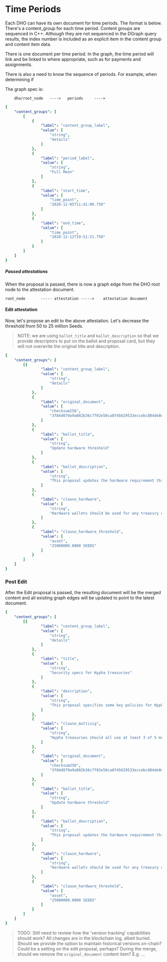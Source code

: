 # Time Periods

Each DHO can have its own document for time periods. The format is below. There's a content_group for each time period. Content groups are sequenced in C++. Although they are not sequenced in the DGraph query results, the index number is included as an explicit item in the content group and content item data.

There is one document per time period.  In the graph, the time period will link and be linked to where appropriate, such as for payments and assignments.

There is also a need to know the sequence of periods. For example, when determining if 


The graph spec is:
```
    dho/root_node   ---->   periods     ---->
```

``` yaml
{
    "content_groups": [
        [
            {
                "label": "content_group_label",
                "value": [
                    "string",
                    "details"
                ]
            },
            {
                "label": "period_label",
                "value": [
                    "string",
                    "Full Moon"
                ]
            },
            {
                "label": "start_time",
                "value": [
                    "time_point",
                    "2020-12-05T11:41:00.750"
                ]
            },
            {
                "label": "end_time",
                "value": [
                    "time_point",
                    "2020-12-12T19:51:21.750"
                ]
            }
        ]
    ]
}
```

##### Passed attestations
When the proposal is passed, there is now a graph edge from the DHO root node to the attestation document.

```
root_node       ----- attestation ----->    attestation document
```

#### Edit attestation
Now, let's propose an edit to the above attestation.  Let's decrease the threshold from 50 to 25 million Seeds. 

> NOTE: we are using ```ballot_title``` and ```ballot_description``` so that we provide descriptors to put on the ballot and proposal card, but they will not overwrite the original title and description.

``` yaml
{
    "content_groups": [
        [{
                "label": "content_group_label",
                "value": [
                    "string",
                    "details"
                ]
            },
            {
                "label": "original_document",
                "value": [
                    "checksum256",
                    "3f84d079a9a002b36c7f02e50ca8f45629533eccebc804de0d8d1d072608aa19"
                ]
            },
            {
                "label": "ballot_title",
                "value": [
                    "string",
                    "Update hardware threshold"
                ]
            },
            {
                "label": "ballot_description",
                "value": [
                    "string",
                    "This proposal updates the hardware requirement threshold from 50 million to 25 million"
                ]
            },
            {
                "label": "clause_hardware",
                "value": [
                    "string",
                    "Hardware wallets should be used for any treasury over the value of 25 million Seeds"
                ]
            },
            {
                "label": "clause_hardware_threshold",
                "value": [
                    "asset",
                    "25000000.0000 SEEDS"
                ]
            }
        ]
    ]
}
```

### Post Edit
After the Edit proposal is passed, the resulting document will be the merged content and all existing graph edges will be updated to point to the latest document.

``` yaml
{
    "content_groups": [
        [{
                "label": "content_group_label",
                "value": [
                    "string",
                    "details"
                ]
            },
            {
                "label": "title",
                "value": [
                    "string",
                    "Security specs for Hypha treasuries"
                ]
            },
            {
                "label": "description",
                "value": [
                    "string",
                    "This proposal specifies some key policies for Hypha treasuries"
                ]
            },
            {
                "label": "clause_multisig",
                "value": [
                    "string",
                    "Hypha treasuries should all use at least 3 of 5 multisig"
                ]
            },
            {
                "label": "original_document",
                "value": [
                    "checksum256",
                    "3f84d079a9a002b36c7f02e50ca8f45629533eccebc804de0d8d1d072608aa19"
                ]
            },
            {
                "label": "ballot_title",
                "value": [
                    "string",
                    "Update hardware threshold"
                ]
            },
            {
                "label": "ballot_description",
                "value": [
                    "string",
                    "This proposal updates the hardware requirement threshold from 50 million to 25 million"
                ]
            },
            {
                "label": "clause_hardware",
                "value": [
                    "string",
                    "Hardware wallets should be used for any treasury over the value of 25 million Seeds"
                ]
            },
            {
                "label": "clause_hardware_threshold",
                "value": [
                    "asset",
                    "25000000.0000 SEEDS"
                ]
            }
        ]
    ]
}
```

> TODO: Still need to review how the 'version tracking' capabilities should work?  All changes are in the blockchain log, albeit buried.  Should we provide the option to maintain historical versions on-chain?  Could be a setting on the edit proposal, perhaps?  During the merge, should we remove the ```original_document``` content item?  E.g. ...